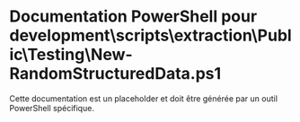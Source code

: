# Documentation PowerShell pour development\scripts\extraction\Public\Testing\New-RandomStructuredData.ps1

Cette documentation est un placeholder et doit être générée par un outil PowerShell spécifique.
